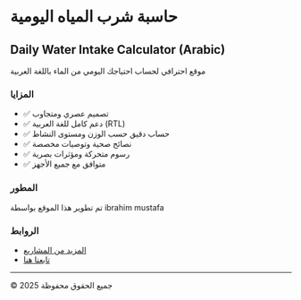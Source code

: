 # حاسبة شرب المياه اليومية
## Daily Water Intake Calculator (Arabic)

موقع احترافي لحساب احتياجك اليومي من الماء باللغة العربية

### المزايا
- ✅ تصميم عصري ومتجاوب 
- ✅ دعم كامل للغة العربية (RTL)
- ✅ حساب دقيق حسب الوزن ومستوى النشاط
- ✅ نصائح صحية وتوصيات مخصصة
- ✅ رسوم متحركة ومؤثرات بصرية
- ✅ متوافق مع جميع الأجهز


### المطور
تم تطوير هذا الموقع بواسطة ibrahim mustafa

### الروابط
- [المزيد من المشاريع](https://ibrahimmustafacv.github.io/)
- [تابعنا هنا](https://ibrahimmustafacv.github.io/my-social-media-page/)

---

© 2025 جميع الحقوق محفوظة
